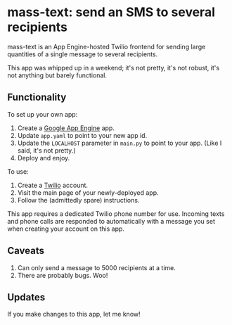 mass-text: send an SMS to several recipients
=========

mass-text is an App Engine-hosted Twilio frontend for sending large quantities of a single message to several recipients.

This app was whipped up in a weekend; it's not pretty, it's not robust, it's not anything but barely functional.

Functionality
-------------

To set up your own app:

1. Create a [Google App Engine](http://appengine.google.com) app.
2. Update `app.yaml` to point to your new app id.
3. Update the `LOCALHOST` parameter in `main.py` to point to your app. (Like I said, it's not pretty.)
4. Deploy and enjoy.

To use:

1. Create a [Twilio](http://twilio.com) account.
2. Visit the main page of your newly-deployed app.
3. Follow the (admittedly spare) instructions.

This app requires a dedicated Twilio phone number for use. Incoming texts and phone calls are responded to automatically with a message you set when creating your account on this app.

Caveats
-------

1. Can only send a message to 5000 recipients at a time.
2. There are probably bugs. Woo!

Updates
-------

If you make changes to this app, let me know!